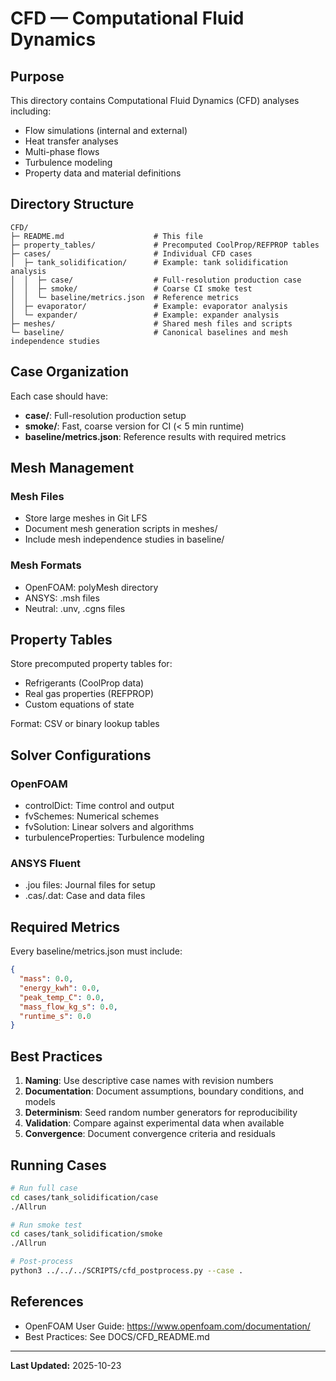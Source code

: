 # CFD — Computational Fluid Dynamics

## Purpose

This directory contains Computational Fluid Dynamics (CFD) analyses including:
- Flow simulations (internal and external)
- Heat transfer analyses
- Multi-phase flows
- Turbulence modeling
- Property data and material definitions

## Directory Structure

```
CFD/
├─ README.md                    # This file
├─ property_tables/             # Precomputed CoolProp/REFPROP tables
├─ cases/                       # Individual CFD cases
│  ├─ tank_solidification/      # Example: tank solidification analysis
│  │  ├─ case/                  # Full-resolution production case
│  │  ├─ smoke/                 # Coarse CI smoke test
│  │  └─ baseline/metrics.json  # Reference metrics
│  ├─ evaporator/               # Example: evaporator analysis
│  └─ expander/                 # Example: expander analysis
├─ meshes/                      # Shared mesh files and scripts
└─ baseline/                    # Canonical baselines and mesh independence studies
```

## Case Organization

Each case should have:
- **case/**: Full-resolution production setup
- **smoke/**: Fast, coarse version for CI (< 5 min runtime)
- **baseline/metrics.json**: Reference results with required metrics

## Mesh Management

### Mesh Files
- Store large meshes in Git LFS
- Document mesh generation scripts in meshes/
- Include mesh independence studies in baseline/

### Mesh Formats
- OpenFOAM: polyMesh directory
- ANSYS: .msh files
- Neutral: .unv, .cgns files

## Property Tables

Store precomputed property tables for:
- Refrigerants (CoolProp data)
- Real gas properties (REFPROP)
- Custom equations of state

Format: CSV or binary lookup tables

## Solver Configurations

### OpenFOAM
- controlDict: Time control and output
- fvSchemes: Numerical schemes
- fvSolution: Linear solvers and algorithms
- turbulenceProperties: Turbulence modeling

### ANSYS Fluent
- .jou files: Journal files for setup
- .cas/.dat: Case and data files

## Required Metrics

Every baseline/metrics.json must include:
```json
{
  "mass": 0.0,
  "energy_kwh": 0.0,
  "peak_temp_C": 0.0,
  "mass_flow_kg_s": 0.0,
  "runtime_s": 0.0
}
```

## Best Practices

1. **Naming**: Use descriptive case names with revision numbers
2. **Documentation**: Document assumptions, boundary conditions, and models
3. **Determinism**: Seed random number generators for reproducibility
4. **Validation**: Compare against experimental data when available
5. **Convergence**: Document convergence criteria and residuals

## Running Cases

```bash
# Run full case
cd cases/tank_solidification/case
./Allrun

# Run smoke test
cd cases/tank_solidification/smoke
./Allrun

# Post-process
python3 ../../../SCRIPTS/cfd_postprocess.py --case .
```

## References

- OpenFOAM User Guide: https://www.openfoam.com/documentation/
- Best Practices: See DOCS/CFD_README.md

---

**Last Updated:** 2025-10-23
